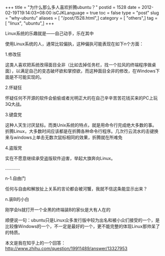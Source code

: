 +++
title = "为什么那么多人喜欢折腾ubuntu？"
postid = 1528
date = 2012-02-19T19:14:03+08:00
isCJKLanguage = true
toc = false
type = "post"
slug = "why-ubuntu"
aliases = [ "/post/1528.html",]
category = [ "others",]
tag = [ "linux", "ubuntu",]
+++


Linux系统的乐趣就是——自己动手，乐在其中

使用Linux系统的人，通常比较偏执，这种偏执可能表现在如下n个方面：

1.修改狂

这类人喜欢把系统改得面目全非（比如去掉任务栏，找一个拉风的终端程序做桌面），以满足自己的变态破坏欲和掌控欲，而这种面目全非的修改，在Windows下面是不可能实现的。

2.怀疑狂

怀疑任何不开源的软件会偷偷或者光明正大的在自己辛辛苦苦花钱买来的PC上玩3Q大战。

3.键盘党

这种人天生讨厌鼠标。而类Unix系统的特点，就是用命令行完成绝大多数的事。折腾Linux，大多数时间应该都是在折腾各种命令行程序。几次行云流水的击键换来与windows上单击无数次鼠标相同的效果，折腾就在所难免
<!--more-->

4.盗版党

实在不愿意继续承受盗版软件迫害，举起大旗奔向Linux。

…………

n-1.自由门

任何与自由和解放扯上关系的言论都会被河蟹，我就不信这条能显示出来？

n.装B的小白

刚学会ls就打开一个全黑的终端装B的家伙是大有人在的


顺便说一句：ubuntu只是Linux众多发行版中较为出名和被小众们接受的一个，是比较像Windows的一个，不一定是最好的一个，更不能完整的体现Linux那帅呆了的特质。

本文是我在知乎上的一个回答：<http://www.zhihu.com/question/19911489/answer/13327953>

